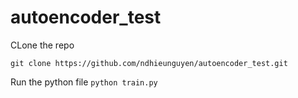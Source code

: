 # autoencoder_test

CLone the repo
```
git clone https://github.com/ndhieunguyen/autoencoder_test.git
```

Run the python file
`
python train.py
`
